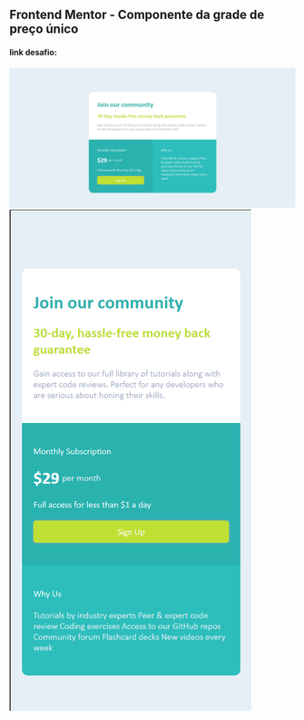 ## Frontend Mentor - Componente da grade de preço único

#### link desafio: <a href="https://www.frontendmentor.io/challenges/single-price-grid-component-5ce41129d0ff452fec5abbbc" target="_blank">

<img src="/.github/1.png">
<img src="/.github/2.png">